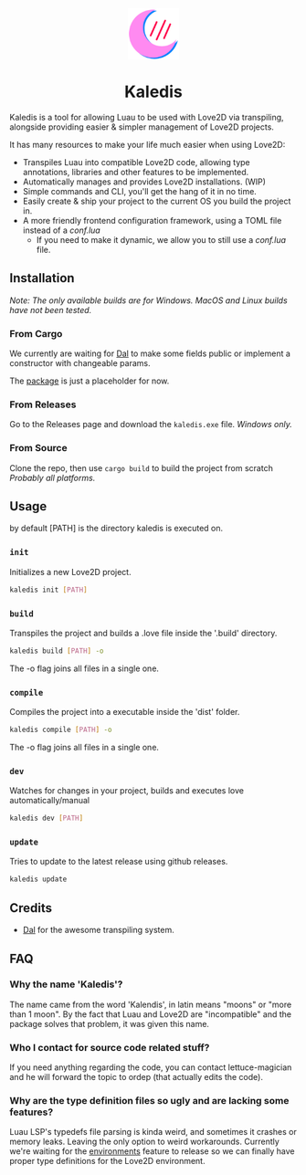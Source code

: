 <div align="center">
<img width=90 height=90 src="./images/image.png" align="center" />

# Kaledis

</div>

Kaledis is a tool for allowing Luau to be used with Love2D via transpiling, alongside providing easier & simpler management of Love2D projects.

It has many resources to make your life much easier when using Love2D:
* Transpiles Luau into compatible Love2D code, allowing type annotations, libraries and other features to be implemented.
* Automatically manages and provides Love2D installations. (WIP)
* Simple commands and CLI, you'll get the hang of it in no time.
* Easily create & ship your project to the current OS you build the project in.
* A more friendly frontend configuration framework, using a TOML file instead of a *conf.lua*
  * If you need to make it dynamic, we allow you to still use a *conf.lua* file.

## Installation
*Note: The only available builds are for Windows. MacOS and Linux builds have not been tested.*

### From Cargo 
We currently are waiting for [Dal](https://github.com/CavefulGames/dal) to make some fields public or implement a constructor with changeable params.

The [package](https://crates.io/crates/kaledis) is just a placeholder for now.

### From Releases
Go to the Releases page and download the `kaledis.exe` file. *Windows only.*

### From Source
Clone the repo, then use `cargo build` to build the project from scratch *Probably all platforms.*

## Usage

by default [PATH] is the directory kaledis is executed on.

### `init`
Initializes a new Love2D project.
```sh
kaledis init [PATH]
```

### `build`
Transpiles the project and builds a .love file inside the '.build' directory.
```sh
kaledis build [PATH] -o
```
The -o flag joins all files in a single one.

### `compile`
Compiles the project into a executable inside the 'dist' folder.
```sh
kaledis compile [PATH] -o
```
The -o flag joins all files in a single one.

### `dev`
Watches for changes in your project, builds and executes love automatically/manual
```sh
kaledis dev [PATH]
```

### `update`
Tries to update to the latest release using github releases.
```sh
kaledis update
```

## Credits
- [Dal](https://github.com/CavefulGames/dal) for the awesome transpiling system.

## FAQ
### Why the name 'Kaledis'?
The name came from the word 'Kalendis', in latin means "moons" or "more than 1 moon". By the fact that Luau and Love2D are "incompatible" and the package solves that problem, it was given this name.

### Who I contact for source code related stuff?
If you need anything regarding the code, you can contact lettuce-magician and he will forward the topic to ordep (that actually edits the code).

### Why are the type definition files so ugly and are lacking some features?
Luau LSP's typedefs file parsing is kinda weird, and sometimes it crashes or memory leaks. Leaving the only option to weird workarounds.
Currently we're waiting for the [environments](https://github.com/JohnnyMorganz/luau-lsp/pull/84) feature to release so we can finally have proper type definitions for the Love2D environment.
